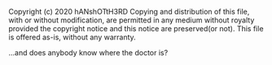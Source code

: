 Copyright (c) 2020 hANshOTtH3RD
Copying and distribution of this file, with or without modification,
are permitted in any medium without royalty provided the copyright
notice and this notice are preserved(or not).  This file is offered as-is,
without any warranty.

...and does anybody know where the doctor is?
